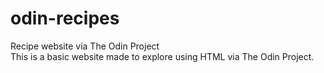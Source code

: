 # odin-recipes
Recipe website via The Odin Project
<br>
This is a basic website made to explore using HTML via The Odin Project. 
